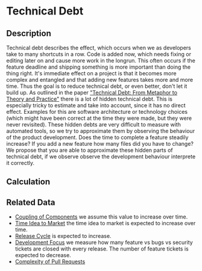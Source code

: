 # Technical Debt

## Description
Technical debt describes the effect, which occurs when we as developers take to many shortcuts in a row. Code is added now, which needs fixing or editing later on and cause more work in the longrun. This often occurs if the feature deadline and shipping something is more important than doing the thing right.
It's immediate effect on a project is that it becomes more complex and entangled and that adding new features takes more and more time. Thus the goal is to reduce technical debt, or even better, don't let it build up.
As outlined in the paper ["Technical Debt: From Metaphor to Theory and Practice"](https://ieeexplore.ieee.org/abstract/document/6336722) there is a lot of hidden technical debt. This is especially tricky to estimate and take into account, since it has no direct effect. Examples for this are software architecture or technology choices (which might have been correct at the time they were made, but they were never revisited). These hidden debts are very difficult to measure with automated tools, so we try to approximate them by observing the behaviour of the product development. Does the time to complete a feature steadily increase? If you add a new feature how many files did you have to change? We propose that you are able to approximate these hidden parts of technical debt, if we observe observe the development behaviour interprete it correctly.

## Calculation


## Related Data
* [Coupling of Components](CouplingOfComponents.md) we assume this value to increase over time.
* [Time Idea to Market](TimeIdeaToMarket.md) the time idea to market is expected to increase over time.
* [Release Cycle](ReleaseCycle.md) is expected to increase.
* [Development Focus](DevelopmentFocus.md) we measure how many feature vs bugs vs security tickets are closed with every release. The number of feature tickets is expected to decrease.
* [Complexity of Pull Requests](PullRequestComplexity.md) 